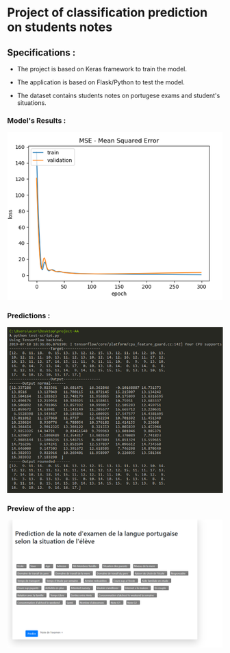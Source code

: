 
# Project of classification prediction on students notes

## Specifications :

- The project is based on Keras framework to train the model.

- The application is based on Flask/Python to test the model.
- The dataset contains students notes on portugese exams and student's situations.


### Model's Results :


![App View of the model](Informations/ScreenShots/Capture1.png)

### Predictions :

![App View of the model](Informations/ScreenShots/test-prediction.png)


### Preview of the app : 
![App View of the model](Informations/ScreenShots/screen-APP.png)